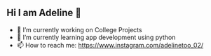 ## Hi I am Adeline 👋

- 🔭 I’m currently working on College Projects
- 🌱 I’m currently learning app development using python
- 📫 How to reach me: https://www.instagram.com/adelinetoo_02/
